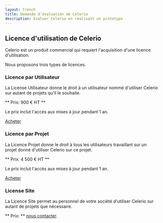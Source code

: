 ```yaml
---
layout: french
title: Demande d'évaluation de Celerio
description: Evaluer Celerio en réalisant un prototype 
---
```

## Licence d'utilisation de Celerio

Celerio est un produit commercial qui requiert l'acquisition d'une licence d'utilisation.

Nous proposons trois types de licences. 

### Licence par Utilisateur

La License Utilisateur donne le droit à un utilisateur nommé d'utiliser Celerio sur autant de projets qu'il le souhaite.

** Prix: 900 € HT **

Le prix inclut l'accès aux mises à jour pendant 1 an.

<p><a href="mailto:info@jaxio.com?subject=Achat Licence Utilisateur" class="btn btn-primary" target="_new">Acheter</a></p>

### Licence par Projet

La Licence Projet donne le droit à tous les utilisateurs travaillant sur un projet donné d'utiliser Celerio sur ce projet.

** Prix: 4 500 € HT **

Le prix inclut l'accès aux mises à jour pendant 1 an.

<p><a href="mailto:info@jaxio.com?subject=Achat Licence Projet" class="btn btn-primary" target="_new">Acheter</a></p>

### License Site

La Licence Site permet au personnel de votre société d'utiliser Celerio sur autant de projets que nécessaire.

** Prix: ** <a href="/nous-contacter.html">nous contacter</a>.

<br/>
<br/>
<br/>
<br/>
<br/>






